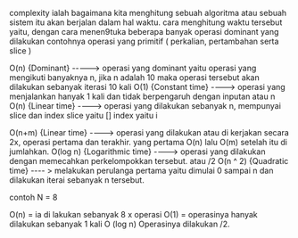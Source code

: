 complexity ialah bagaimana kita menghitung sebuah algoritma atau sebuah sistem itu akan berjalan dalam hal waktu.
cara menghitung waktu tersebut yaitu, dengan cara menen9tuka beberapa banyak operasi dominant yang dilakukan contohnya operasi yang primitif ( perkalian, pertambahan serta slice )

O(n) {Dominant} -----> operasi yang dominant yaitu operasi yang mengikuti banyaknya  n, jika n adalah 10 maka operasi tersebut akan dilakukan sebanyak iterasi 10 kali 
O(1) {Constant time} ----> operasi yang menjalankan hanyak 1 kali dan tidak berpengaruh dengan inputan atau n
O(n) {Linear time} ----> operasi yang dilakukan sebanyak n, mempunyai slice dan index
slice yaitu []
index yaitu i

O(n+m) {Linear time} ----> operasi yang dilakukan atau di kerjakan secara 2x, operasi pertama dan terakhir. yang pertama O(n) lalu O(m) setelah itu di jumlahkan. 
O(log n) {Logarithmic time} ----> operasi yang dilakukan dengan memecahkan perkelompokkan tersebut. atau /2
O(n ^ 2) {Quadratic time} ---- > melakukan perulanga pertama yaitu dimulai 0 sampai n dan dilakukan iterai sebanyak n tersebut. 


contoh N = 8 

O(n) = ia di lakukan sebanyak 8 x operasi 
O(1) = operasinya hanyak dilakukan sebanyak 1 kali 
O (log n) Operasinya dilakukan /2.
